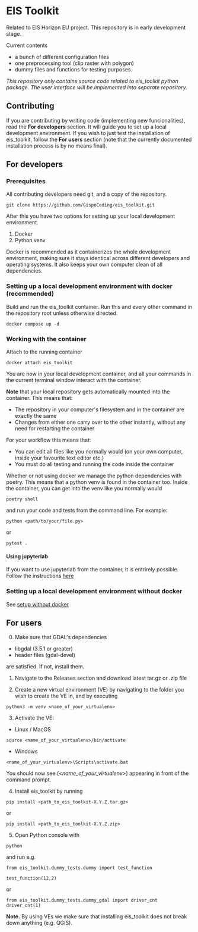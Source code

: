 # EIS Toolkit
Related to EIS Horizon EU project. This repository is in early development stage.

Current contents
- a bunch of different configuration files
- one preprocessing tool (clip raster with polygon)
- dummy files and functions for testing purposes.

*This repository only contains source code related to eis_toolkit python package. The user interface will be implemented into separate repository.*


## Contributing
If you are contributing by writing code (implementing new funcionalities), read the **For developers** section. It will guide you to set up a local development environment. If you wish to just test the installation of eis_toolkit, follow the **For users** section (note that the currently documented installation process is by no means final). 

## For developers
### Prerequisites
All contributing developers need git, and a copy of the repository.

```shell
git clone https://github.com/GispoCoding/eis_toolkit.git
```

After this you have two options for setting up your local development environment.
1. Docker
2. Python venv

Docker is recommended as it containerizes the whole development environment, making sure it stays identical across different developers and operating systems. It also keeps your own computer clean of all dependencies.

### Setting up a local development environment with docker (recommended)
Build and run the eis_toolkit container. Run this and every other command in the repository root unless otherwise directed.

```shell
docker compose up -d
```

### Working with the container
Attach to the running container

```shell
docker attach eis_toolkit
``` 

You are now in your local development container, and all your commands in the current terminal window interact with the container.

**Note** that your local repository gets automatically mounted into the container. This means that:
- The repository in your computer's filesystem and in the container are exactly the same
- Changes from either one carry over to the other instantly, without any need for restarting the container

For your workflow this means that:
- You can edit all files like you normally would (on your own computer, inside your favourite text editor etc.)
- You must do all testing and running the code inside the container

Whether or not using docker we manage the python dependencies with poetry. This means that a python venv is found in the container too. Inside the container, you can get into the venv like you normally would

```shell
poetry shell
```

and run your code and tests from the command line. For example:

```shell
python <path/to/your/file.py>
``` 

or

```shell
pytest .
```

#### Using jupyterlab
If you want to use jupyterlab from the container, it is entrirely possible. Follow the instructions [here](./instructions/using_jupyterlab.md)

### Setting up a local development environment without docker
See [setup without docker](./instructions/dev_setup_without_docker.md)

## For users
0. Make sure that GDAL's dependencies
  - libgdal (3.5.1 or greater)
  - header files (gdal-devel)

are satisfied. If not, install them.

1. Navigate to the Releases section and download latest tar.gz or
.zip file

2. Create a new virtual environment (VE) by navigating to the folder you wish to create the VE in, and by executing

```shell
python3 -m venv <name_of_your_virtualenv>
```

3. Activate the VE:

- Linux / MacOS

```shell
source <name_of_your_virtualenv>/bin/activate
```

- Windows

```shell
<name_of_your_virtualenv>\Scripts\activate.bat
```

You should now see (*<name_of_your_virtualenv>*) appearing in front of the command prompt.

4. Install eis_toolkit by running

```shell
pip install <path_to_eis_toolkit-X.Y.Z.tar.gz>
```

or

```shell
pip install <path_to_eis_toolkit-X.Y.Z.zip>
```

5. Open Python console with

```shell
python
```

and run e.g.

```shell
from eis_toolkit.dummy_tests.dummy import test_function

test_function(12,2)
```

or

```shell
from eis_toolkit.dummy_tests.dummy_gdal import driver_cnt
driver_cnt(1)
```

**Note.** By using VEs we make sure that installing eis_toolkit does not break down anything (e.g. QGIS).
